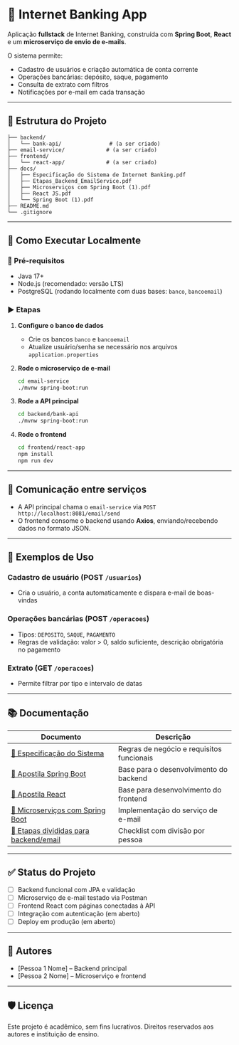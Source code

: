 # 🏦 Internet Banking App

Aplicação **fullstack** de Internet Banking, construída com **Spring Boot**, **React** e um **microserviço de envio de e-mails**.

O sistema permite:
- Cadastro de usuários e criação automática de conta corrente
- Operações bancárias: depósito, saque, pagamento
- Consulta de extrato com filtros
- Notificações por e-mail em cada transação

---

## 🧱 Estrutura do Projeto

```
├── backend/
│   └── bank-api/               # (a ser criado)
├── email-service/             # (a ser criado)
├── frontend/
│   └── react-app/             # (a ser criado)
├── docs/
│   ├── Especificação do Sistema de Internet Banking.pdf
│   ├── Etapas_Backend_EmailService.pdf
│   ├── Microserviços com Spring Boot (1).pdf
│   ├── React JS.pdf
│   └── Spring Boot (1).pdf
├── README.md
└── .gitignore
```

---

## 🚀 Como Executar Localmente

### 🔧 Pré-requisitos
- Java 17+
- Node.js (recomendado: versão LTS)
- PostgreSQL (rodando localmente com duas bases: `banco`, `bancoemail`)

### ▶️ Etapas

1. **Configure o banco de dados**
   - Crie os bancos `banco` e `bancoemail`
   - Atualize usuário/senha se necessário nos arquivos `application.properties`

2. **Rode o microserviço de e-mail**
   ```bash
   cd email-service
   ./mvnw spring-boot:run
   ```

3. **Rode a API principal**
   ```bash
   cd backend/bank-api
   ./mvnw spring-boot:run
   ```

4. **Rode o frontend**
   ```bash
   cd frontend/react-app
   npm install
   npm run dev
   ```

---

## 📡 Comunicação entre serviços

- A API principal chama o `email-service` via `POST http://localhost:8081/email/send`
- O frontend consome o backend usando **Axios**, enviando/recebendo dados no formato JSON.

---

## 🧪 Exemplos de Uso

### Cadastro de usuário (POST `/usuarios`)
- Cria o usuário, a conta automaticamente e dispara e-mail de boas-vindas

### Operações bancárias (POST `/operacoes`)
- Tipos: `DEPOSITO`, `SAQUE`, `PAGAMENTO`
- Regras de validação: valor > 0, saldo suficiente, descrição obrigatória no pagamento

### Extrato (GET `/operacoes`)
- Permite filtrar por tipo e intervalo de datas

---

## 📚 Documentação

| Documento                                    | Descrição                                 |
|---------------------------------------------|-------------------------------------------|
| [📄 Especificação do Sistema](docs/Especificacao_Sistema_Internet_Banking.pdf) | Regras de negócio e requisitos funcionais |
| [📘 Apostila Spring Boot](docs/Spring_Boot_Apostila.pdf)                      | Base para o desenvolvimento do backend    |
| [📙 Apostila React](docs/React_JS_Apostila.pdf)                              | Base para desenvolvimento do frontend     |
| [📗 Microserviços com Spring Boot](docs/Microservicos_Spring_Boot.pdf)       | Implementação do serviço de e-mail        |
| [📑 Etapas divididas para backend/email](docs/Etapas_Backend_EmailService.pdf) | Checklist com divisão por pessoa          |

---

## ✅ Status do Projeto

- [ ] Backend funcional com JPA e validação
- [ ] Microserviço de e-mail testado via Postman
- [ ] Frontend React com páginas conectadas à API
- [ ] Integração com autenticação (em aberto)
- [ ] Deploy em produção (em aberto)

---

## 🤝 Autores

- [Pessoa 1 Nome] – Backend principal
- [Pessoa 2 Nome] – Microserviço e frontend

---

## 🛡️ Licença

Este projeto é acadêmico, sem fins lucrativos. Direitos reservados aos autores e instituição de ensino.
